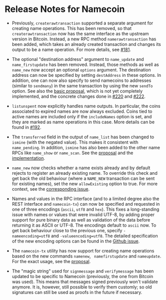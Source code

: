 # Release Notes for Namecoin

- Previously, `createrawtransaction` supported a separate argument for creating
  name operations.  This has been removed, so that `createrawtransaction` now
  has the same interface as the upstream version in Bitcoin.  Instead, a new
  RPC method `namerawtransaction` has been added, which takes an already created
  transaction and changes its output to be a name operation.
  For more details, see
  [#181](https://github.com/namecoin/namecoin-core/issues/181).

- The optional "destination address" argument to `name_update` and
  `name_firstupdate` has been removed.  Instead, those methods as well
  as `name_new` now accept an optional `options` argument.  The destination
  address can now be specified by setting `destAddress` in these options.
  In addition, one can now also specify to send namecoins to addresses
  (similar to `sendmany`) in the same transaction by using the new `sendTo`
  option.
  See also the
  [basic proposal](https://github.com/namecoin/namecoin-core/issues/194), which
  is not yet completely implemented, and the concrete changes done in
  [#220](https://github.com/namecoin/namecoin-core/pull/220) and
  [#222](https://github.com/namecoin/namecoin-core/pull/222).

- `listunspent` now explicitly handles name outputs.  In particular, the coins
  associated to expired names are now always excluded.  Coins tied to active
  names are included only if the `includeNames` option is set, and they
  are marked as name operations in this case.
  More details can be found in
  [#192](https://github.com/namecoin/namecoin-core/issues/192).

- The `transferred` field in the output of `name_list` has been changed
  to `ismine` (with the negated value).  This makes it consistent with
  `name_pending`.  In addition, `ismine` has also been added to the other
  name RPCs like `name_show` or `name_scan`.
  See the [proposal](https://github.com/namecoin/namecoin-core/issues/219) and
  the [implementation](https://github.com/namecoin/namecoin-core/pull/236).

- `name_new` now checks whether a name exists already and by default rejects
  to register an already existing name.  To override this check and get back
  the old behaviour (where a `NAME_NEW` transaction can be sent for existing
  names), set the new `allowExisting` option to true.
  For more context, see the
  [corresponding issue](https://github.com/namecoin/namecoin-core/issues/54).

- Names and values in the RPC interface (and to a limited degree also the REST
  interface and `namecoin-tx`) can now be specified and requested in one of
  three encodings (`ascii`, `utf8` and `hex`).  This fixes a long-standing issue
  with names or values that were invalid UTF-8, by adding proper support for
  pure binary data as well as validation of the data before returning it as
  ASCII or UTF-8.  The encodings default to `ascii` now.  To get back behaviour
  close to the previous one, specify `-nameencoding=utf8` and
  `-valueencoding=utf8`.  The detailed specification of the new encoding options
  can be found in the
  [Github issue](https://github.com/namecoin/namecoin-core/issues/246).

- The `namecoin-tx` utility has now support for creating name operations based
  on the new commands `namenew`, ` namefirstupdate` and `nameupdate`.  For the
  exact usage, see the
  [proposal](https://github.com/namecoin/namecoin-core/issues/147#issuecomment-402429258).

- The "magic string" used for `signmessage` and `verifymessage` has been updated
  to be specific to Namecoin (previously, the one from Bitcoin was used).  This
  means that messages signed previously won't validate anymore.  It is, however,
  still possible to verify them customly; so old signatures can still be used
  as proofs in the future if necessary.
